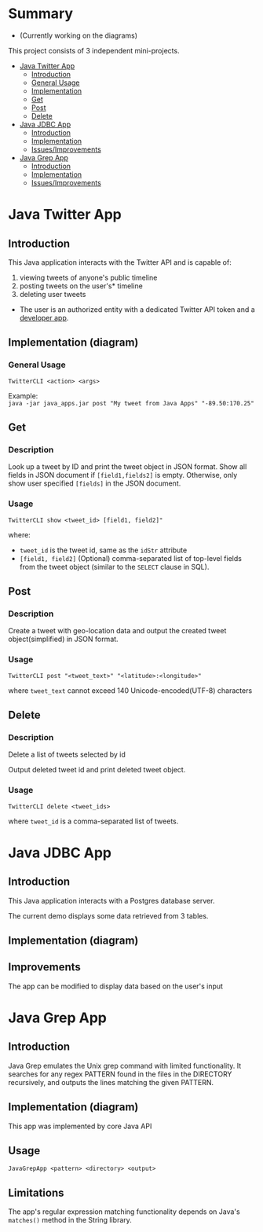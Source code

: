 # Summary
* (Currently working on the diagrams)

This project consists of 3 independent mini-projects.
- [Java Twitter App](#java-twitter-app)
    - [Introduction](#intro-1)
    - [General Usage](#general-usage)
    - [Implementation](#impl-1)
    - [Get](#get)
    - [Post](#post)
    - [Delete](#delete)
- [Java JDBC App](#java-jdbc-app)
    - [Introduction](#intro-2)
    - [Implementation](#impl-2)
    - [Issues/Improvements](#improv-2)
- [Java Grep App](#java-grep-app)
    - [Introduction](#intro-3)
    - [Implementation](#impl-3)
    - [Issues/Improvements](#improv-3)

# Java Twitter App
<a name="intro-1"></a>
## Introduction
This Java application interacts with the Twitter API and is capable of:
 1. viewing tweets of anyone's public timeline
 2. posting tweets on the user's* timeline 
 3. deleting user tweets
 
 * The user is an authorized entity with a dedicated Twitter API token and a [developer app](https://developer.twitter.com/). 

<a name="impl-1"></a>
## Implementation (diagram)

### General Usage
`TwitterCLI <action> <args>` 

Example:<br>
`java -jar java_apps.jar post "My tweet from Java Apps" "-89.50:170.25"`
## Get
### Description
Look up a tweet by ID and print the
tweet object in JSON format. Show all fields in
JSON document if `[field1,fields2]` is empty.
Otherwise, only show user specified `[fields]` in the
JSON document.
### Usage
`TwitterCLI show <tweet_id> [field1, field2]"`

where:
 * `tweet_id` is the tweet id, same as the `idStr` attribute
 * `[field1, field2]` (Optional) comma-separated list of top-level fields from the tweet object (similar to the `SELECT` clause in SQL).

## Post
### Description
Create a tweet with geo-location data and output the created tweet object(simplified)
in JSON format.
### Usage
`TwitterCLI post "<tweet_text>" "<latitude>:<longitude>"`

where `tweet_text` cannot exceed 140 Unicode-encoded(UTF-8) characters

## Delete
### Description
Delete a list of tweets selected by id

Output deleted tweet id and print deleted tweet object.
### Usage
`TwitterCLI delete <tweet_ids>`

where `tweet_id` is a comma-separated list of tweets.

# Java JDBC App
<a name="intro-2"></a>
## Introduction
This Java application interacts with a Postgres database server. 

The current demo displays some data retrieved from 3 tables. 

<a name="impl-2"></a>
## Implementation (diagram)

<a name="improv-2"></a>
## Improvements
The app can be modified to display data based on the user's input

# Java Grep App
<a name="intro-3"></a>
## Introduction
Java Grep emulates the Unix grep command with limited functionality.
It searches for any regex PATTERN found in the files in the DIRECTORY recursively, and outputs the lines matching the given PATTERN. 

<a name="impl-3"></a>
## Implementation (diagram)
This app was implemented by core Java API
<a name="usage-3"></a>
## Usage
`JavaGrepApp <pattern> <directory> <output>`
<a name="improv-3"></a>
## Limitations
The app's regular expression matching functionality depends on Java's `matches()` method in the String library.

